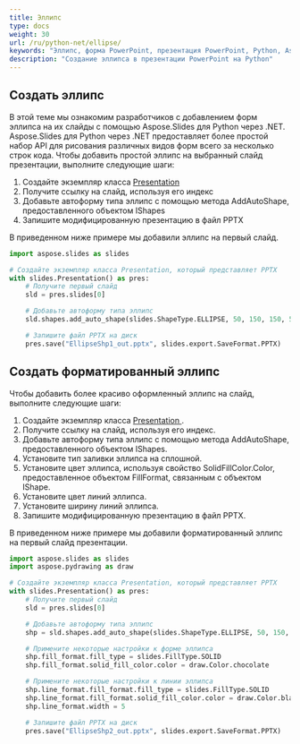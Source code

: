 ```yaml
---
title: Эллипс
type: docs
weight: 30
url: /ru/python-net/ellipse/
keywords: "Эллипс, форма PowerPoint, презентация PowerPoint, Python, Aspose.Slides для Python через .NET"
description: "Создание эллипса в презентации PowerPoint на Python"
---
```



## **Создать эллипс**
В этой теме мы ознакомим разработчиков с добавлением форм эллипса на их слайды с помощью Aspose.Slides для Python через .NET. Aspose.Slides для Python через .NET предоставляет более простой набор API для рисования различных видов форм всего за несколько строк кода. Чтобы добавить простой эллипс на выбранный слайд презентации, выполните следующие шаги:

1. Создайте экземпляр класса [Presentation ](https://reference.aspose.com/slides/python-net/aspose.slides/presentation/)
1. Получите ссылку на слайд, используя его индекс
1. Добавьте автоформу типа эллипс с помощью метода AddAutoShape, предоставленного объектом IShapes
1. Запишите модифицированную презентацию в файл PPTX

В приведенном ниже примере мы добавили эллипс на первый слайд.

```py
import aspose.slides as slides

# Создайте экземпляр класса Presentation, который представляет PPTX
with slides.Presentation() as pres:
    # Получите первый слайд
    sld = pres.slides[0]

    # Добавьте автоформу типа эллипс
    sld.shapes.add_auto_shape(slides.ShapeType.ELLIPSE, 50, 150, 150, 50)

    # Запишите файл PPTX на диск
    pres.save("EllipseShp1_out.pptx", slides.export.SaveFormat.PPTX)
```



## **Создать форматированный эллипс**
Чтобы добавить более красиво оформленный эллипс на слайд, выполните следующие шаги:

1. Создайте экземпляр класса [Presentation ](https://reference.aspose.com/slides/python-net/aspose.slides/presentation/).
1. Получите ссылку на слайд, используя его индекс.
1. Добавьте автоформу типа эллипс с помощью метода AddAutoShape, предоставленного объектом IShapes.
1. Установите тип заливки эллипса на сплошной.
1. Установите цвет эллипса, используя свойство SolidFillColor.Color, предоставленное объектом FillFormat, связанным с объектом IShape.
1. Установите цвет линий эллипса.
1. Установите ширину линий эллипса.
1. Запишите модифицированную презентацию в файл PPTX.

В приведенном ниже примере мы добавили форматированный эллипс на первый слайд презентации.

```py
import aspose.slides as slides
import aspose.pydrawing as draw

# Создайте экземпляр класса Presentation, который представляет PPTX
with slides.Presentation() as pres:
    # Получите первый слайд
    sld = pres.slides[0]

    # Добавьте автоформу типа эллипс
    shp = sld.shapes.add_auto_shape(slides.ShapeType.ELLIPSE, 50, 150, 150, 50)

    # Примените некоторые настройки к форме эллипса
    shp.fill_format.fill_type = slides.FillType.SOLID
    shp.fill_format.solid_fill_color.color = draw.Color.chocolate

    # Примените некоторые настройки к линии эллипса
    shp.line_format.fill_format.fill_type = slides.FillType.SOLID
    shp.line_format.fill_format.solid_fill_color.color = draw.Color.black
    shp.line_format.width = 5

    # Запишите файл PPTX на диск
    pres.save("EllipseShp2_out.pptx", slides.export.SaveFormat.PPTX)
```